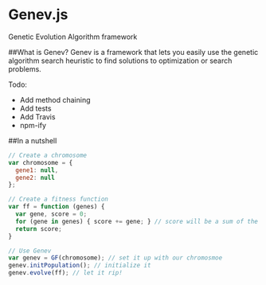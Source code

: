 # Genev.js
Genetic Evolution Algorithm framework

##What is Genev?
Genev is a framework that lets you easily use the genetic algorithm search heuristic to find solutions to optimization or search problems.

Todo:
* Add method chaining
* Add tests
* Add Travis
* npm-ify
  
##In a nutshell
```javascript
// Create a chromosome
var chromosome = {
  gene1: null,
  gene2: null 
};

// Create a fitness function
var ff = function (genes) {
  var gene, score = 0;
  for (gene in genes) { score += gene; } // score will be a sum of the genes
  return score;
}

// Use Genev
var genev = GF(chromosome); // set it up with our chromosmoe
genev.initPopulation(); // initialize it
genev.evolve(ff); // let it rip!
```
